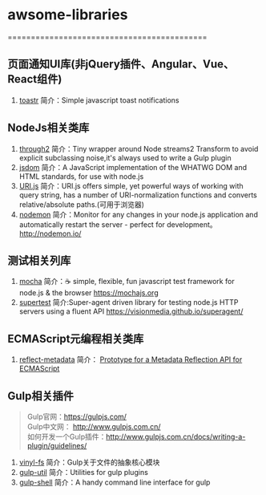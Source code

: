 # awsome-libraries

===========================================
## 页面通知UI库(非jQuery插件、Angular、Vue、React组件)

1. <a href='https://github.com/CodeSeven/toastr' target='_blank'>toastr</a>  简介：Simple javascript toast notifications

## NodeJs相关类库
1. <a href='https://github.com/rvagg/through2' target='_blank'>through2</a> 简介：Tiny wrapper around Node streams2 Transform to avoid explicit subclassing noise,it's always used to write a Gulp plugin<br>
2. <a href='https://github.com/tmpvar/jsdom' target='_blank'>jsdom</a> 简介：A JavaScript implementation of the WHATWG DOM and HTML standards, for use with node.js<br>
3. <a href='https://github.com/medialize/URI.js' target='_blank'>URI.js</a> 简介：URI.js offers simple, yet powerful ways of working with query string, has a number of URI-normalization functions and converts relative/absolute paths.(可用于浏览器)<br>
4. <a href='https://github.com/remy/nodemon' target='_blank'>nodemon</a> 简介：Monitor for any changes in your node.js application and automatically restart the server - perfect for development。<a href="http://nodemon.io/" target='_blank'>http://nodemon.io/</a>


## 测试相关列库
1. <a href='https://github.com/mochajs/mocha' target='_blank'>mocha</a> 简介：☕️ simple, flexible, fun javascript test framework for node.js & the browser <a href="https://mochajs.org" target='_blank'>https://mochajs.org</a>
2. <a href='https://github.com/visionmedia/supertest' target='_blank'>supertest</a> 简介:Super-agent driven library for testing node.js HTTP servers using a fluent API <a href='https://visionmedia.github.io/superagent/' target='_blank'>https://visionmedia.github.io/superagent/</a>

## ECMAScript元编程相关类库
1. <a href='https://github.com/rbuckton/reflect-metadata' target='_blank'>reflect-metadata</a> 简介：  <a href='https://rbuckton.github.io/reflect-metadata/' target='_blank'>Prototype for a Metadata Reflection API for ECMAScript</a>

## Gulp相关插件
> Gulp官网：https://gulpjs.com/ <br>
Gulp中文网： http://www.gulpjs.com.cn/ <br>
如何开发一个Gulp插件：http://www.gulpjs.com.cn/docs/writing-a-plugin/guidelines/

1. <a href='https://github.com/gulpjs/vinyl-fs' target='_blank'>vinyl-fs</a> 简介：Gulp关于文件的抽象核心模块
2. <a href='https://github.com/gulpjs/gulp-util' target='_blank'>gulp-util</a> 简介：Utilities for gulp plugins
3. <a href='https://github.com/sun-zheng-an/gulp-shell' target='_blank'>gulp-shell</a> 简介：A handy command line interface for gulp
